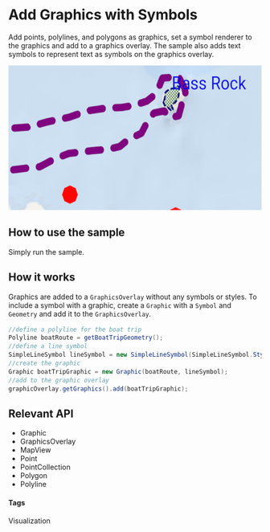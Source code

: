 # Add Graphics with Symbols
Add points, polylines, and polygons as graphics, set a symbol renderer to the graphics and add to a graphics overlay. The sample also adds text symbols to represent text as symbols on the graphics overlay.

![Add Graphics with Symbols App](add-graphics-symbols.png)

## How to use the sample
Simply run the sample.

## How it works
Graphics are added to a `GraphicsOverlay` without any symbols or styles. To include a symbol with a graphic, create a `Graphic` with a `Symbol` and `Geometry` and add it to the `GraphicsOverlay`. 

```java
//define a polyline for the boat trip
Polyline boatRoute = getBoatTripGeometry();
//define a line symbol
SimpleLineSymbol lineSymbol = new SimpleLineSymbol(SimpleLineSymbol.Style.DASH, Color.rgb(128, 0, 128), 4);
//create the graphic
Graphic boatTripGraphic = new Graphic(boatRoute, lineSymbol);
//add to the graphic overlay
graphicOverlay.getGraphics().add(boatTripGraphic);
```

## Relevant API
* Graphic
* GraphicsOverlay
* MapView
* Point
* PointCollection
* Polygon
* Polyline

#### Tags
Visualization